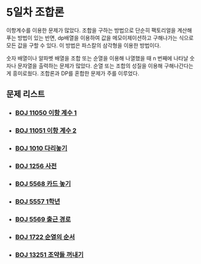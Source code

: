 # 5일차 조합론

이항계수를 이용한 문제가 많았다. 조합을 구하는 방법으로 단순히 팩토리얼을 계산해 푸는 방법이 있는 반면, dp배열을 이용하여 값을 메모이제이션하고 구해나가는 식으로 모든 값을 구할 수 있다. 이 방법은 파스칼의 삼각형을 이용한 방법이다. 



숫자 배열이나 알파벳 배열을 조합 또는 순열을 이용해 나열했을 때 n 번째에 나타날 숫자나 문자열을 출력하는 문제가 많았다. 순열 또는 조합의 성질을 이용해 구해나간다는게 흥미로웠다. 조합론과 DP를 혼합한 문제가 주를 이루었다.



## 문제 리스트

- ### [BOJ 11050 이항 계수 1](https://github.com/jungtaeyong/alstudy2/blob/ty/SDS/SDS%20알고리즘%20특강/baekjoon%2011050%20이항%20계수%201.cpp)

- ### [BOJ 11051 이항 계수 2](https://github.com/jungtaeyong/alstudy2/blob/ty/SDS/SDS%20알고리즘%20특강/baekjoon%2011051%20이항%20계수%202.cpp)

- ### [BOJ 1010 다리놓기](https://github.com/jungtaeyong/alstudy2/blob/ty/SDS/SDS%20알고리즘%20특강/baekjoon%201010%20다리놓기.cpp)

- ### [BOJ 1256 사전](https://github.com/jungtaeyong/alstudy2/blob/ty/SDS/SDS%20알고리즘%20특강/baekjoon%201256%20사전.cpp)

- ### [BOJ 5568 카드 놓기](https://github.com/jungtaeyong/alstudy2/blob/ty/SDS/SDS%20알고리즘%20특강/baekjoon%205568%20카드%20놓기.cpp)

- ### [BOJ 5557 1학년](https://github.com/jungtaeyong/alstudy2/blob/ty/SDS/SDS%20알고리즘%20특강/baekjoon%205557%201학년.cpp)

- ### [BOJ 5569 출근 경로](https://github.com/jungtaeyong/alstudy2/blob/ty/SDS/SDS%20알고리즘%20특강/baekjoon%205569%20출근%20경로.cpp)

- ### [BOJ 1722 순열의 순서](https://github.com/jungtaeyong/alstudy2/blob/ty/SDS/SDS%20알고리즘%20특강/baekjoon%201722%20순열의%20순서.cpp)

- ### [BOJ 13251 조약돌 꺼내기](https://github.com/jungtaeyong/alstudy2/blob/ty/SDS/SDS%20알고리즘%20특강/baekjoon%2013251%20조약돌%20꺼내기.cpp)



